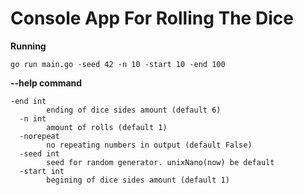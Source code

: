 # **Console App For Rolling The Dice**

**Running**
```
go run main.go -seed 42 -n 10 -start 10 -end 100
```

**--help command**
```
-end int
        ending of dice sides amount (default 6)
  -n int
        amount of rolls (default 1)
  -norepeat
        no repeating numbers in output (default False)
  -seed int
        seed for random generator. unixNano(now) be default
  -start int
        begining of dice sides amount (default 1)
```

